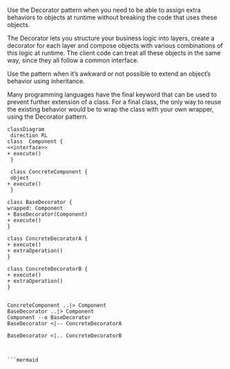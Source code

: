 Use the Decorator pattern when you need to be able to assign extra behaviors to objects at runtime without breaking the code that uses these objects.

The Decorator lets you structure your business logic into layers, create a decorator for each layer and compose objects with various combinations of this logic at runtime. The client code can treat all these objects in the same way, since they all follow a common interface.

Use the pattern when it’s awkward or not possible to extend an object’s behavior using inheritance.

Many programming languages have the final keyword that can be used to prevent further extension of a class. For a final class, the only way to reuse the existing behavior would be to wrap the class with your own wrapper, using the Decorator pattern.

```mermaid
classDiagram 
 direction RL
class  Component {
<<interface>>
+ execute()
 }
 
 class ConcreteComponent {
 object 
+ execute()
 }

class BaseDecorator {
wrapped: Component
+ BaseDecorator(Component)
+ execute()
}

class ConcreteDecoratorA {
+ execute()
+ extraOperation()
}

class ConcreteDecoratorB {
+ execute()
+ extraOperation()
}

    
ConcreteComponent ..|> Component
BaseDecorator ..|> Component 
Component --o BaseDecorator
BaseDecorator <|-- ConcreteDecoratorA

BaseDecorator <|.. ConcreteDecoratorB



```mermaid